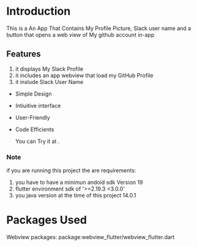 # Introduction

This is a An App That Contains My Profile Picture, Slack user name and a button that opens a web view of My github account in-app

## Features

1. it displays My Slack Profile
2. it includes an app webview that load my GitHub Profile
3. it inslude Slack User Name
- Simple Design
- Intiuitive interface
- User-Friendly
- Code Efficients

  You can Try it at .

### Note

  if you are running this project the are requirements:
  1. you have to have a minimun andoid sdk Version 19
  2. flutter environment sdk of '>=2.19.3 <3.0.0'
  3. you java version at the time of this project 14.0.1

# Packages Used

Webview packages: package:webview_flutter/webview_flutter.dart
